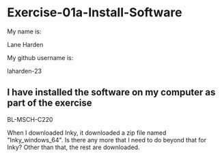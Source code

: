 # Exercise-01a-Install-Software
My name is:

Lane Harden

My github username is:

laharden-23
## I have installed the software on my computer as part of the exercise
BL-MSCH-C220

When I downloaded Inky, it downloaded a zip file named "Inky_windows_64". Is there any more that I need to do beyond that for Inky? Other than that, the rest are downloaded.
